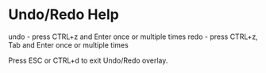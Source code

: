 # Undo/Redo Help

undo - press CTRL+z and Enter once or multiple times
redo - press CTRL+z, Tab and Enter once or multiple times

Press ESC or CTRL+d to exit Undo/Redo overlay.
